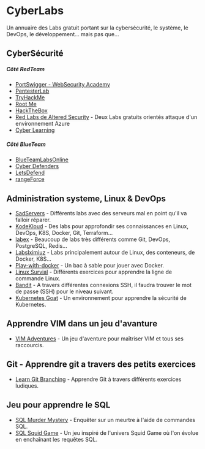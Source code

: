 # CyberLabs
Un annuaire des Labs gratuit portant sur la cybersécurité, le système, le DevOps, le développement... mais pas que...


## CyberSécurité

##### Côté RedTeam
 - [PortSwigger - WebSecurity  Academy](https://portswigger.net/web-security/) 
 - [PentesterLab](https://pentesterlab.com/exercises)  
 - [TryHackMe](https://tryhackme.com/) 
 - [Root Me](https://www.root-me.org/)
 - [HackTheBox](https://www.hackthebox.com/) 
 - [Red Labs de Altered Security](https://redlabs.enterprisesecurity.io/) - Deux Labs gratuits orientés attaque d'un environnement Azure
 - [Cyber Learning](https://cyber-learning.fr/)

##### Côté BlueTeam
- [BlueTeamLabsOnline](https://blueteamlabs.online/)
- [Cyber Defenders](https://cyberdefenders.org/blueteam-ctf-challenges/)
- [LetsDefend](https://app.letsdefend.io/)
- [rangeForce](https://www.rangeforce.com/free-edition)


## Administration systeme, Linux & DevOps
 - [SadServers](https://sadservers.com/) - Différents labs avec des serveurs mal en point qu'il va falloir réparer.
 - [KodeKloud](https://kodekloud.com/free-labs) - Des labs pour approfondir ses connaissances en Linux, DevOps, K8S, Docker, Git, Terraform...
 - [labex](https://labex.io/learn) - Beaucoup de labs très différents comme Git, DevOps, PostgreSQL, Redis...
 - [LabsIximiuz](https://labs.iximiuz.com/) - Labs principalement autour de Linux, des conteneurs, de Docker, K8S...
 - [Play-with-docker](https://labs.play-with-docker.com/) -  Un bac à sable pour jouer avec Docker.
 - [Linux Survial](https://linuxsurvival.com/) - Différents exercices pour apprendre la ligne de commande Linux.
 - [Bandit](https://overthewire.org/wargames/bandit/bandit0.html) - A travers différentes connexions SSH, il faudra trouver le mot de passe (SSH) pour le niveau suivant.
 - [Kubernetes Goat](https://madhuakula.com/kubernetes-goat/docs/) - Un environnement pour apprendre la sécurité de Kubernetes.


## Apprendre VIM dans un jeu d'avanture
 - [VIM Adventures](https://vim-adventures.com/) - Un jeu d'aventure pour maîtriser VIM et tous ses raccourcis.

## Git - Apprendre git a travers des petits exercices
 - [Learn Git Branching](https://learngitbranching.js.org/) -  Apprendre Git à travers différents exercices ludiques.

## Jeu pour apprendre le SQL
 - [SQL Murder Mystery](https://mystery.knightlab.com/) - Enquêter sur un meurtre à l'aide de commandes SQL.
 - [SQL Squid Game](https://datalemur.com/sql-game) - Un jeu inspiré de l'univers Squid Game où l'on évolue en enchaînant les requêtes SQL.
